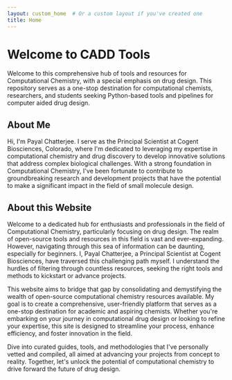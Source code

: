 ```yaml
---
layout: custom_home  # Or a custom layout if you've created one
title: Home
---
```


<div class="hero">
  <h1>Welcome to CADD Tools </h1>
  <p>Welcome to this comprehensive hub of tools and resources for Computational Chemistry, with a special emphasis on drug design. This repository serves as a one-stop destination for computational chemists, researchers, and students seeking Python-based tools and pipelines for computer aided drug design. </p>
</div>

<section class="about">
  <h2>About Me</h2>
  <p> Hi, I'm Payal Chatterjee. I serve as the Principal Scientist at Cogent Biosciences, Colorado, where I'm dedicated to leveraging my expertise in computational chemistry and drug discovery to develop innovative solutions that address complex biological challenges. With a strong foundation in Computational Chemistry, I've been fortunate to contribute to groundbreaking research and development projects that have the potential to make a significant impact in the field of small molecule design. 
  </p>
</section>

<section class="about">
  <h2>About this Website</h2>
  <p>
    Welcome to a dedicated hub for enthusiasts and professionals in the field of Computational Chemistry, particularly focusing on drug design. The realm of open-source tools and resources in this field is vast and ever-expanding. However, navigating through this sea of information can be daunting, especially for beginners. I, Payal Chatterjee, a Principal Scientist at Cogent Biosciences, have traversed this challenging path myself. I understand the hurdles of filtering through countless resources, seeking the right tools and methods to kickstart or advance projects.
  </p>
  <p>
    This website aims to bridge that gap by consolidating and demystifying the wealth of open-source computational chemistry resources available. My goal is to create a comprehensive, user-friendly platform that serves as a one-stop destination for academic and aspiring chemists. Whether you're embarking on your journey in computational drug design or looking to refine your expertise, this site is designed to streamline your process, enhance efficiency, and foster innovation in the field.
  </p>
  <p>
    Dive into curated guides, tools, and methodologies that I've personally vetted and compiled, all aimed at advancing your projects from concept to reality. Together, let's unlock the potential of computational chemistry to drive forward the future of drug design.
  </p>
</section>

<!-- Recent posts will be automatically included if using a theme like Minimal Mistakes -->
